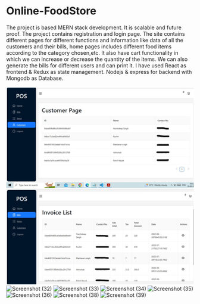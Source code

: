 ﻿# Online-FoodStore
 The project is based MERN stack development. It is scalable and future proof. The project contains registration and login page. The site contains different pages for different functions and information like data of all the customers and their bills, home pages includes different food items according to the category chosen,etc. It also have cart functionality in which we can increase or decrease the quantity of the items. We can also generate the bills for different users and can print it.
 I have used React as frontend & Redux as state management. Nodejs & express for backend with Mongodb as Database.
<br>
<br>
![Screenshot (27)](https://github.com/Maan2607/FOOD-SHOP/blob/main/Pictures/Screenshot%20(27).jpg)
![Screenshot (31)](https://github.com/Maan2607/FOOD-SHOP/blob/main/Pictures/Screenshot%20(31).jpg)
![Screenshot (32)](https://github.com/Maan2607/FOOD-SHOP/blob/main/Pictures/Screenshot%20(32).jpg)
![Screenshot (33)](https://github.com/Maan2607/FOOD-SHOP/blob/main/Pictures/Screenshot%20(33).jpg)
![Screenshot (34)](https://github.com/Maan2607/FOOD-SHOP/blob/main/Pictures/Screenshot%20(34).jpg)
![Screenshot (35)](https://github.com/Maan2607/FOOD-SHOP/blob/main/Pictures/Screenshot%20(35).jpg)
![Screenshot (36)](https://github.com/Maan2607/FOOD-SHOP/blob/main/Pictures/Screenshot%20(36).jpg)
![Screenshot (38)](https://github.com/Maan2607/FOOD-SHOP/blob/main/Pictures/Screenshot%20(38).jpg)
![Screenshot (39)](https://github.com/Maan2607/FOOD-SHOP/blob/main/Pictures/Screenshot%20(39).jpg)


